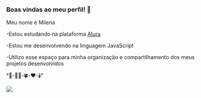 ### Boas vindas ao meu perfil! 🌺

Meu nome é Milena

-Estou estudando na plataforma [Alura](https:\\www.alura.com.br)

-Estou me desenvolvendo na linguagem JavaScript

-Utilizo esse espaço para minha organização e compartilhamento dos meus projetos desenvolvidos

°🍬-🧚‍♀️-🍀-❤️-🕯️°



![](https://media.tenor.com/e0osqzyIJIkAAAAM/hello-kitty-sanrio.gif)

